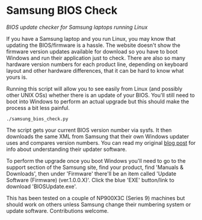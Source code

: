 Samsung BIOS Check
==================

*BIOS update checker for Samsung laptops running Linux*

If you have a Samsung laptop and you run Linux, you may know that updating the BIOS/firmware is a hassle. The website doesn't show the firmware version updates available for download so you have to boot Windows and run their application just to check. There are also so many hardware version numbers for each product line, depending on keyboard layout and other hardware differences, that it can be hard to know what yours is.

Running this script will allow you to see easily from Linux (and possibly other UNIX OSs) whether there is an update of your BIOS. You'll still need to boot into Windows to perform an actual upgrade but this should make the process a bit less painful.

    ./samsung_bios_check.py

The script gets your current BIOS version number via sysfs. It then downloads the same XML from Samsung that their own Windows updater uses and compares version numbers. You can read my original [blog post](https://epixstudios.co.uk/blog/2012/12/01/samsung-laptop-firmware-update-check-from-linux/) for info about understanding their updater software.

To perform the upgrade once you boot Windows you'll need to go to the support section of the Samsung site, find your product, find 'Manuals & Downloads', then under 'Firmware' there'll be an item called 'Update Software (Firmware) (ver.1.0.0.X)'. Click the blue 'EXE' button/link to download 'BIOSUpdate.exe'.

This has been tested on a couple of NP900X3C (Series 9) machines but should work on others unless Samsung change their numbering system or update software. Contributions welcome.

